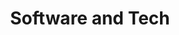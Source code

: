 ---
title:  "Software and Tech"
intro: With the fast-paced approach of the technology sector, we have worked with organizations of all sizes to improve their operations, manage the revenue processes and customers, reinvigorate their finance function, and bring analytics into their internal processes. 
featured_services: [Cost-Management, IT-Roadmap, Sales-and-Operations-Planning, Financial-Analytics]
---